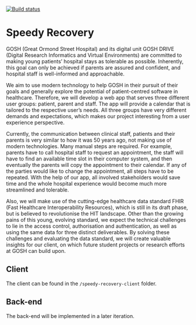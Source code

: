 [![Build status](https://dev.azure.com/ucabnbo/Speedy%20Recovery/_apis/build/status/speedy-recovery-rg%20-%20CI)](https://dev.azure.com/ucabnbo/Speedy%20Recovery/_build/latest?definitionId=1)

# Speedy Recovery
GOSH (Great Ormond Street Hospital) and its digital unit GOSH DRIVE (Digital Research Informatics and Virtual Environments) are committed to making young patients’ hospital stays as tolerable as possible. Inherently, this goal can only be achieved if parents are assured and confident, and hospital staff is well-informed and approachable. 

We aim to use modern technology to help GOSH in their pursuit of their goals and generally explore the potential of patient-centred software in healthcare. Therefore, we will develop a web app that serves three different user groups: patient, parent and staff. The app will provide a calendar that is tailored to the respective user’s needs. All three groups have very different demands and expectations, which makes our project interesting from a user experience perspective. 

Currently, the communication between clinical staff, patients and their parents is very similar to how it was 50 years ago, not making use of modern technologies. Many manual steps are required. For example, parents have to call hospital staff to request an appointment, the staff will have to find an available time slot in their computer system, and then eventually the parents will copy the appointment to their calendar. If any of the parties would like to change the appointment, all steps have to be repeated. With the help of our app, all involved stakeholders would save time and the whole hospital experience would become much more streamlined and tolerable. 

Also, we will make use of the cutting-edge healthcare data standard FHIR (Fast Healthcare Interoperability Resources), which is still in its draft phase, but is believed to revolutionise the HIT landscape. Other than the growing pains of this young, evolving standard, we expect the technical challenges to lie in the access control, authorisation and authentication, as well as using the same data for three distinct deliverables. By solving these challenges and evaluating the data standard, we will create valuable insights for our client, on which future student projects or research efforts at GOSH can build upon.

## Client
The client can be found in the `/speedy-recovery-client` folder.

## Back-end
The back-end will be implemented in a later iteration.
